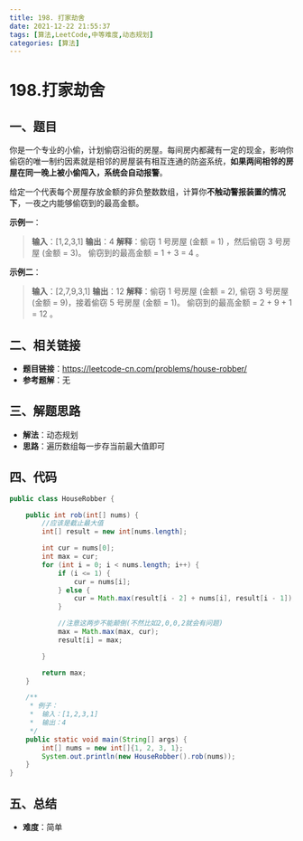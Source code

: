 ```yaml
---
title: 198. 打家劫舍
date: 2021-12-22 21:55:37
tags: [算法,LeetCode,中等难度,动态规划]
categories: [算法]
---
```


# 198.打家劫舍
## 一、题目
你是一个专业的小偷，计划偷窃沿街的房屋。每间房内都藏有一定的现金，影响你偷窃的唯一制约因素就是相邻的房屋装有相互连通的防盗系统，**如果两间相邻的房屋在同一晚上被小偷闯入，系统会自动报警**。

给定一个代表每个房屋存放金额的非负整数数组，计算你**不触动警报装置的情况下**，一夜之内能够偷窃到的最高金额。

**示例一**：
>**输入**：[1,2,3,1]
>**输出**：4
>**解释**：偷窃 1 号房屋 (金额 = 1) ，然后偷窃 3 号房屋 (金额 = 3)。
偷窃到的最高金额 = 1 + 3 = 4 。

**示例二**：
>**输入**：[2,7,9,3,1]
>**输出**：12
>**解释**：偷窃 1 号房屋 (金额 = 2), 偷窃 3 号房屋 (金额 = 9)，接着偷窃 5 号房屋 (金额 = 1)。
偷窃到的最高金额 = 2 + 9 + 1 = 12 。

## 二、相关链接
* **题目链接**：https://leetcode-cn.com/problems/house-robber/
* **参考题解**：无

## 三、解题思路
* **解法**：动态规划
* **思路**：遍历数组每一步存当前最大值即可

## 四、代码
```java
public class HouseRobber {

    public int rob(int[] nums) {
        //应该是截止最大值
        int[] result = new int[nums.length];

        int cur = nums[0];
        int max = cur;
        for (int i = 0; i < nums.length; i++) {
            if (i <= 1) {
                cur = nums[i];
            } else {
                cur = Math.max(result[i - 2] + nums[i], result[i - 1]);
            }

            //注意这两步不能颠倒(不然比如2,0,0,2就会有问题)
            max = Math.max(max, cur);
            result[i] = max;

        }

        return max;
    }

    /**
     * 例子：
     *  输入：[1,2,3,1]
     *  输出：4
     */
    public static void main(String[] args) {
        int[] nums = new int[]{1, 2, 3, 1};
        System.out.println(new HouseRobber().rob(nums));
    }
}
```

## 五、总结
* **难度**：简单